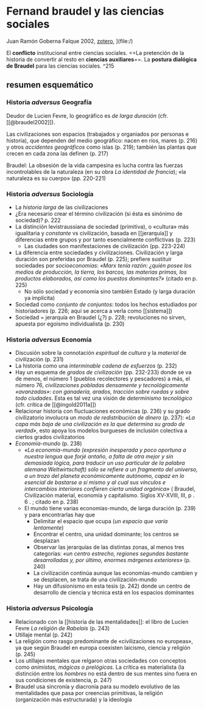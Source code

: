 # Fernand braudel y las ciencias sociales

Juan Ramón Goberna Falque 2002, [zotero](zotero://select/items/@gobernafalque2002), ](file:/)


El **conflicto** institucional entre ciencias sociales. ==La pretención de la historia de convertir al resto en **ciencias auxiliares**==. La **postura dialógica de Braudel** para las ciencias sociales. ^215

## resumen esquemático

###  Historia *adversus* Geografía 

Deudor de Lucien Fevre, lo geográfico es *de larga duración* (cfr. [[@braudel2002]]).

Las civilizaciones son espacios (trabajados y organiados por personas e historia), que dependen del medio geográfico: nacen en ríos, mares (p. 216) y otros *accidentes geográficos* como islas (p. 219); también las plantas que crecen en cada zona las definen (p. 217)

Braudel: La obsesión de la vida campesina es lucha contra las fuerzas incontrolables de la naturaleza (en su obra *La identidad de francia*); «la naturaleza es su cuerpo» (pp. 220-221)

### Historia *adversus* Sociología

- La *historia larga* de las civilizaciones
- ¿Era necesario crear el término civilización (si ésta es sinónimo de sociedad)? p. 222
- La distinción levistraussiana de sociedad (primitiva), o «cultura» más igualitaria y *constante* vs civilización, basada en [[jerarquía]] y diferencias entre grupos y por tanto esencialmente conflictivas (p. 223)
    - Las ciudades son manifestaciones de civilización (pp. 223-224) 
- La diferencia entre sociedades y civilizaciones. Civilización y larga duración son preferidas por Braudel (p. 225); prefiere sustituir sociedades por *socioeconomías*: *«Marx tenía razón: ¿quién posee los medios de producción, la tierra, los barcos, las materias primas, los productos elaborados, así como los puestos dominantes?»* (citado en p. 225)
    - No sólo sociedad y economía sino también Estado (y larga duración ya implícita)
- Sociedad como *conjunto de conjuntos*: todos los hechos estudiados por historiadores (p. 226; aquí se acerca a verla como [[sistema]])
- Sociedad = jerarquía en Braudel (¿?) p. 228; revoluciones no sirven, apuesta por egoísmo individualista (p. 230)

### Historia *adversus* Economía
    
- Discusión sobre la connotación *espiritual* de *cultura* y la *material* de civilización (p. 231)
- La historia como una *interminable cadena de esfuerzos* (p. 232)
- Hay un esquema de *grados de civilización* (pp. 232-233) donde se va de menos, el número 1 (pueblos recolectores y pescadores) a más, el número 76, *civilizaciones pobladas densamente y tecnológicamente «avanzadas»: con ganadería, arados, tracción sobre ruedas y sobre todo ciudades*. Esta es tal vez una visión de *determinismo tecnológico* (cfr. crítica de [[@ingold2011a]]) 
- Relacionar historia con fluctuaciones económicas (p. 236) y su grado civilizatorio involucra un *modo de redistribución de dinero* (p. 237): *«La capa más baja de una civilización es la que determina su grado de verdad»*, esto apoya los modelos burgueses de inclusión colectiva a ciertos grados civilizatorios
- *Economía-mundo* (p. 238)
    - *«La economía-mundo (expresión inesperada y poco oportuna a nuestra lengua que forjé antaño, a falta de otra mejor y sin demasiada lógica, para traducir un uso particular de la palabra alemana Weltwirtschaft) sólo se refiere a un fragmento del universo, a un trozo del planeta económicamente autónomo, capaz en lo esencial de bastarse a sí mismo y al cual sus vínculos e intercambios interiores confieren cierta unidad orgánica»* ( Braudel, Civilización material, economía y capitalismo. Siglos XV-XVIII, III, p . 6 . ; citado en p. 238)
    - El mundo tiene varias economías-mundo, de larga duración (p. 239) y para encontrarlas hay que
        - Delimitar el espacio que ocupa (*un espacio que varía lentamente*)
        - Encontrar el centro, una unidad dominante; los centros se desplazan
        - Observar las jerarquías de las distintas zonas, al menos tres categorías: *«un centro estrecho, regiones segundas bastante desarrolladas y, por último, enormes márgenes exteriores»* (p. 240)
        - La civilización continúa aunque las economías-mundo cambien y se desplacen, se trata de una civilización-mundo
        - Hay un difusionismo en esta tesis (p. 242) donde un centro de desarrollo de ciencia y técnica está en los espacios dominantes

### Historia *adversus* Psicología
    
- Relacionado con la [[historia de las mentalidades]]: el libro de Lucien Fevre *La religión de Rabelais* (p. 243)
- Utillaje mental (p. 242)
- La religión como rasgo predominante de «civilizaciones no europeas», ya que según Braudel en europa coexisten laicismo, ciencia y religión (p. 245)
- Los utillajes mentales que relgaron otras sociedades con conceptos como *animistas, mágicas o prelógicas*. La crítica es materialista (la distinción entre los *hombres* no está dentro de sus mentes sino fuera en sus condiciones de existencia, p. 247)
- Braudel usa sincronía y diacronía para su modelo evolutivo de las mentalidades que pasa por creencias primitivas, la religión (organización más estructurada) y la ideología
